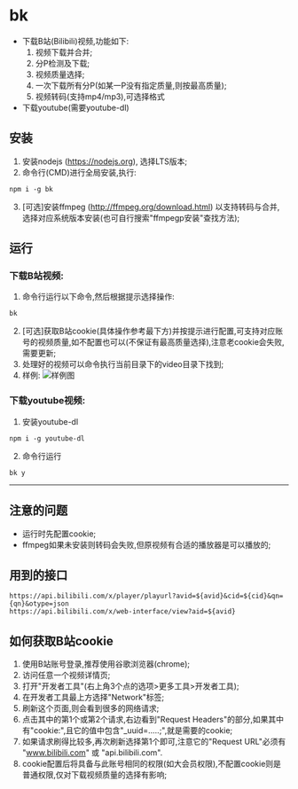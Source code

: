 # bk
* 下载B站(Bilibili)视频,功能如下:
  1. 视频下载并合并;
  2. 分P检测及下载;
  3. 视频质量选择;
  4. 一次下载所有分P(如某一P没有指定质量,则按最高质量);
  5. 视频转码(支持mp4/mp3),可选择格式
* 下载youtube(需要youtube-dl)

## 安装
1. 安装nodejs (https://nodejs.org), 选择LTS版本;
2. 命令行(CMD)进行全局安装,执行:
  ```
  npm i -g bk
  ```
3. [可选]安装ffmpeg (http://ffmpeg.org/download.html) 以支持转码与合并, 选择对应系统版本安装(也可自行搜索"ffmpegp安装"查找方法);

## 运行
### 下载B站视频:
1. 命令行运行以下命令,然后根据提示选择操作:
  ```
  bk
  ```
2. [可选]获取B站cookie(具体操作参考最下方)并按提示进行配置,可支持对应账号的视频质量,如不配置也可以(不保证有最高质量选择),注意老cookie会失败,需要更新;
3. 处理好的视频可以命令执行当前目录下的video目录下找到;
4. 样例:
![样例图](https://ccac.top/imgs/bk.jpg)

### 下载youtube视频:
1. 安装youtube-dl
  ```
  npm i -g youtube-dl
  ```
2. 命令行运行
  ```
  bk y
  ```

-----
## 注意的问题
* 运行时先配置cookie;
* ffmpeg如果未安装则转码会失败,但原视频有合适的播放器是可以播放的;

## 用到的接口
```
https://api.bilibili.com/x/player/playurl?avid=${avid}&cid=${cid}&qn={qn}&otype=json
https://api.bilibili.com/x/web-interface/view?aid=${avid}
```

## 如何获取B站cookie
1. 使用B站账号登录,推荐使用谷歌浏览器(chrome);
2. 访问任意一个视频详情页;
3. 打开"开发者工具"(右上角3个点的选项>更多工具>开发者工具);
4. 在开发者工具最上方选择"Network"标签;
5. 刷新这个页面,则会看到很多的网络请求;
6. 点击其中的第1个或第2个请求,右边看到"Request Headers"的部分,如果其中有"cookie:",且它的值中包含"_uuid=.....;",就是需要的cookie;
7. 如果请求刷得比较多,再次刷新选择第1个即可,注意它的"Request URL"必须有  "www.bilibili.com" 或 "api.bilibili.com".
8. cookie配置后将具备与此账号相同的权限(如大会员权限),不配置cookie则是普通权限,仅对下载视频质量的选择有影响;
